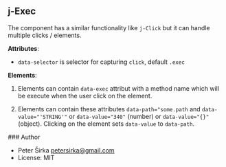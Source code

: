## j-Exec

The component has a similar functionality like `j-Click` but it can handle multiple clicks / elements.

__Attributes__:
- `data-selector` is selector for capturing `click`, default `.exec`

__Elements__:

1. Elements can contain `data-exec` attribut with a method name which will be execute when the user click on the element.

2. Elements can contain these attributes `data-path="some.path` and `data-value="'STRING'"` or `data-value="340"` (number) or `data-value="{}"` (object). Clicking on the element sets `data-value` to `data-path`.

### Author

- Peter Širka <petersirka@gmail.com>
- License: MIT